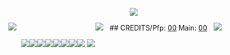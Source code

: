 <p align="center">
  <img src="https://gardenia.ju.mp/assets/images/gallery10/f029cc49.gif?v=4aad6e15" />
</p>

![](https://i.postimg.cc/K8bwV5nH/4.png) 
ㅤㅤㅤㅤㅤㅤㅤㅤㅤㅤㅤㅤ![](https://y2k.neocities.org/blinkiez/newbatch/damn_stupid.gif)ㅤ## CREDITS/Pfp: [00](https://twitter.com/whidphm/status/1674477496660795397) Main: [00](https://twitter.com/Si_lin_nn/status/1628103698831523841)ㅤ![](https://y2k.neocities.org/blinkiez/newbatch/zVFdvH5.gif)

ㅤㅤ![](https://64.media.tumblr.com/bde75205e3e314b031783c3397753cfa/8cb8a05ddc1f3d66-15/s100x200/1c379116c9ce23d8366007eacefff02239eaf29f.pnj)![](https://64.media.tumblr.com/e5ae7344cca7a32a6e435a0670b36a17/22197bb88b70502a-7a/s250x400/99925a5331ec0aadf5ed8fe06fd39e57488609d6.gifv)![](https://64.media.tumblr.com/581bcaa199df4c85063c705d847b31c9/aa89517f01352cf3-5f/s100x200/a935b97021a37b53600b91a748c43773b41dad80.pnj)![](https://64.media.tumblr.com/1ad4dfa28b79f863fbb844b7a8f667cb/6c02469fe7b36bc5-f7/s100x200/77f98a69918bcf6acd90d2f348ee0221d7c5507b.gifv)![](https://64.media.tumblr.com/fb3a2c56eeed9aa87ede31f7897cbbdd/8cb8a05ddc1f3d66-ec/s100x200/751a2a66132f5d5b6f0c829ff2cdf0fef6a8385c.pnj)![](https://y2k.neocities.org/stamps2/94df5fea899150086a606c99df8fb4ba-db3tsoo.gif)![](https://gallery.crd.co/assets/images/gallery11/ca0f9872.jpg?v=758f1f62)![](https://y2k.neocities.org/stamps2/46253362236_by_gaphals-dc6o0xv.gif)
![](https://i.postimg.cc/52HYhwb8/3.png)



